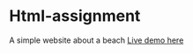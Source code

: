 # Html-assignment

A simple website about a beach [Live demo here](https://mattherix.github.io/html-assignment/)

